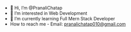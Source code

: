 - 👋 Hi, I’m @PranaliChatap
- 👀 I’m interested in Web Development
- 🌱 I’m currently learning Full Mern Stack Developer
- How to reach me - Email: pranalichatap010@gmail.com

<!---
PranaliChatap/PranaliChatap is a ✨ special ✨ repository because its `README.md` (this file) appears on your GitHub profile.
You can click the Preview link to take a look at your changes.
--->
